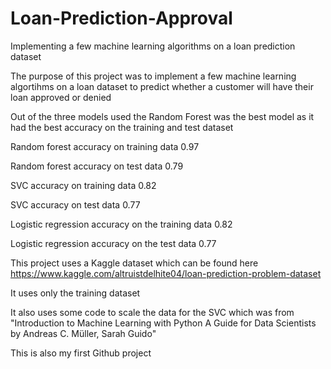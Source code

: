 # Loan-Prediction-Approval
Implementing a few machine learning algorithms on a loan prediction dataset

The purpose of this project was to implement a few machine learning algortihms on a loan dataset to predict whether a customer will have their loan approved or denied

Out of the three models used the Random Forest was the best model as it had the best accuracy on the training and test dataset

Random forest accuracy on training data 0.97 

Random forest accuracy on test data 0.79

SVC accuracy on training data 0.82

SVC accuracy on test data 0.77

Logistic regression accuracy on the training data 0.82

Logistic regression accuracy on the test data 0.77

This project uses a Kaggle dataset which can be found here https://www.kaggle.com/altruistdelhite04/loan-prediction-problem-dataset 

It uses only the training dataset

It also uses some code to scale the data for the SVC which was from "Introduction to Machine Learning with Python A Guide for Data Scientists by Andreas C. Müller, Sarah Guido"


This is also my first Github project 
